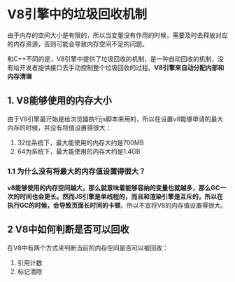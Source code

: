 # V8引擎中的垃圾回收机制

由于内存的空间大小是有限的，所以当变量没有作用的时候，需要及时去释放对应的内存资源，否则可能会导致内存空间不足的问题。

和C++不同的是，V8引擎中提供了垃圾回收的机制，是一种自动回收的机制，没有给开发者提供接口去手动控制整个垃圾回收的过程。**V8引擎来自动分配内部和内存清理**



## 1. V8能够使用的内存大小

由于V8引擎最开始是给浏览器执行js脚本来用的，所以在设置v8能够申请的最大内存的时候，并没有将值设置得很大：

1. 32位系统下，最大能使用的内存大约是700MB
2. 64为系统下，最大能使用的内存大约是1.4GB

### 1.1 为什么没有将最大的内存值设置得很大？

**v8能够使用的内存空间越大，那么就意味着能够容纳的变量也就越多，那么GC一次的时间也会更长。然而JS引擎是单线程的，而且和渲染引擎是互斥的，所以在执行GC的时候，会导致页面长时间的卡顿**。所以不宜将V8的内存值设置得很大。



## 2 V8中如何判断是否可以回收

在V8中有两个方式来判断当前的内存空间是否可以被回收：

1. 引用计数
2. 标记清除

